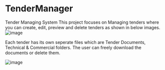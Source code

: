 # TenderManager
Tender Managing System
This project focuses on Managing tenders where you can create, edit, preview and delete tenders as shown in below images.
![image](https://github.com/FaisalDevJourney/TenderManager/assets/93466842/21cf2cd7-5032-4c34-86fd-12e816116e64)

Each tender has its own seperate files which are Tender Documents, Technical & Commercial folders. The user can freely download the documents or delete them.

![image](https://github.com/FaisalDevJourney/TenderManager/assets/93466842/ce4f9162-1c98-42a1-9f0d-ec00339a8f5c)

